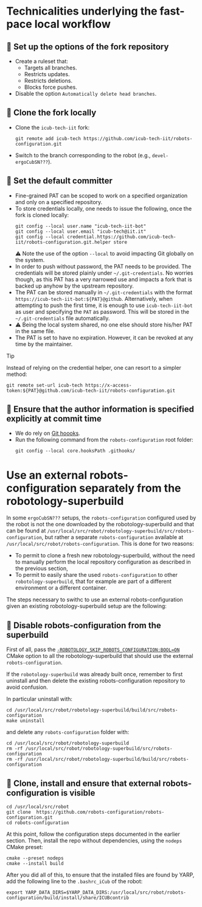 Technicalities underlying the fast-pace local workflow
======================================================

## 🔲 Set up the options of the fork repository
- Create a ruleset that:
  - Targets all branches.
  - Restricts updates.
  - Restricts deletions.
  - Blocks force pushes.
- Disable the option `Automatically delete head branches`.

## 🔲 Clone the fork locally
- Clone the `icub-tech-iit` fork:
  ```console
  git remote add icub-tech https://github.com/icub-tech-iit/robots-configuration.git
  ```
- Switch to the branch corresponding to the robot (e.g., `devel-ergoCubSN???`).

## 🔲 Set the default committer
- Fine-grained PAT can be scoped to work on a specified organization and only on a specified repository.
- To store credentials locally, one needs to issue the following, once the fork is cloned locally:
  ```console
  git config --local user.name "icub-tech-iit-bot"
  git config --local user.email "icub-tech@iit.it"
  git config --local credential.https://github.com/icub-tech-iit/robots-configuration.git.helper store
  ```
  ⚠️ Note the use of the option `--local` to avoid impacting Git globally on the system.
- In order to push without password, the PAT needs to be provided. The credentials will be stored plainly under `~/.git-credentials`. No worries though, as this PAT has a very narrowed use and impacts a fork that is backed up anyhow by the upstream repository.
- The PAT can be stored manually in `~/.git-credentials` with the format `https://icub-tech-iit-bot:${PAT}@github`. Alternatively, when attempting to push the first time, it is enough to use `icub-tech-iit-bot` as user and specifying the `PAT` as password. This will be stored in the `~/.git-credentials` file automatically.
- ⚠️  Being the local system shared, no one else should store his/her PAT in the same file.
- The PAT is set to have no expiration. However, it can be revoked at any time by the maintainer.

> [!tip]
> Instead of relying on the credential helper, one can resort to a simpler method:
> ```console
> git remote set-url icub-tech https://x-access-token:${PAT}@github.com/icub-tech-iit/robots-configuration.git
> ```

## 🔲 Ensure that the author information is specified explicitly at commit time
- We do rely on [Git hoooks](../.githooks).
- Run the following command from the `robots-configuration` root folder:
  ```console
  git config --local core.hooksPath .githooks/
  ```

Use an external robots-configuration separately from the robotology-superbuild
==================================================================

In some `ergoCubSN???` setups, the `robots-configuration` configured used by the robot is not the one downloaded by the robotology-superbuild and that can be found at `/usr/local/src/robot/robotology-superbuild/src/robots-configuration`,
but rather a separate `robots-configuration` available at `/usr/local/src/robot/robots-configuration`. This is done for two reasons:
* To permit to clone a fresh new robotology-superbuild, without the need to manually perform the local repository configuration as described in the previous section,
* To permit to easily share the used `robots-configuration` to other `robotology-superbuild`, that for example are part of a different environment or a different container.

The steps necessary to swithc to use an external robots-configuration given an existing robotology-superbuild setup are the following:

## 🔲 Disable robots-configuration from the superbuild

First of all, pass the [`-ROBOTOLOGY_SKIP_ROBOTS_CONFIGURATION:BOOL=ON`](https://github.com/robotology/robotology-superbuild/pull/1775) CMake option to all the robotology-superbuild that should use the external `robots-configuration`.

If the `robotology-superbuild` was already built once, remember to first uninstall and then delete the existing robots-configuration repository to avoid confusion.

In particular uninstall with:

~~~
cd /usr/local/src/robot/robotology-superbuild/build/src/robots-configuration
make uninstall
~~~

and delete any `robots-configuration` folder with:

~~~
cd /usr/local/src/robot/robotology-superbuild
rm -rf /usr/local/src/robot/robotology-superbuild/src/robots-configuration
rm -rf /usr/local/src/robot/robotology-superbuild/build/src/robots-configuration
~~~

## 🔲 Clone, install and ensure that external robots-configuration is visible


~~~
cd /usr/local/src/robot
git clone  https://github.com/robots-configuration/robots-configuration.git
cd robots-configuration
~~~

At this point, follow the configuration steps documented in the earlier section. Then, install the repo without dependencies, using the `nodeps` CMake preset:

~~~
cmake --preset nodeps
cmake --install build
~~~

After you did all of this, to ensure that the installed files are found by YARP, add the following line to the `.bashrc_iCub` of the robot:

~~~
export YARP_DATA_DIRS=$YARP_DATA_DIRS:/usr/local/src/robot/robots-configuration/build/install/share/ICUBcontrib
~~~
